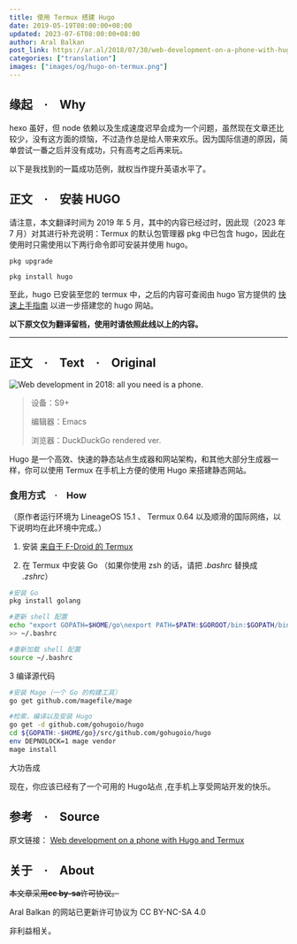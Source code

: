 ```yaml
---
title: 使用 Termux 搭建 Hugo
date: 2019-05-19T08:00:00+08:00
updated: 2023-07-6T08:00:00+08:00
author: Aral Balkan
post_link: https://ar.al/2018/07/30/web-development-on-a-phone-with-hugo-and-termux/
categories: ["translation"]
images: ["images/og/hugo-on-termux.png"]
---
```


## 缘起　·　Why

hexo 虽好，但 node 依赖以及生成速度迟早会成为一个问题，虽然现在文章还比较少，没有这方面的烦恼，不过造作总是给人带来欢乐。因为国际信道的原因，简单尝试一番之后并没有成功，只有高考之后再来玩。<!--more-->

以下是我找到的一篇成功范例，就权当作提升英语水平了。

## 正文　·　安装 HUGO

请注意，本文翻译时间为 2019 年 5 月，其中的内容已经过时，因此现（2023 年 7 月）对其进行补充说明：Termux 的默认包管理器 pkg 中已包含 hugo，因此在使用时只需使用以下两行命令即可安装并使用 hugo。

```
pkg upgrade

pkg install hugo
```
至此，hugo 已安装至您的 termux 中，之后的内容可查阅由 hugo 官方提供的 [快速上手指南](https://gohugo.io/getting-started/quick-start/#create-a-site) 以进一步搭建您的 hugo 网站。

**以下原文仅为翻译留档，使用时请依照此线以上的内容。**

---

## 正文　·　Text　·　Original

![Web development in 2018: all you need is a phone.](/images/hugo-on-termux-tslt/instance.webp)

> 设备：S9+
>
> 编辑器：Emacs
>
> 浏览器：DuckDuckGo rendered ver.

Hugo 是一个高效、快速的静态站点生成器和网站架构，和其他大部分生成器一样，你可以使用 Termux 在手机上方便的使用 Hugo 来搭建静态网站。

### 食用方式　·　How

（原作者运行环境为 LineageOS 15.1 、 Termux 0.64 以及顺滑的国际网络，以下说明均在此环境中完成。）

1. 安装 [来自于 F-Droid 的 Termux](https://f-droid.org/packages/com.termux/)

2. 在 Termux 中安装 Go （如果你使用 zsh 的话，请把 *.bashrc* 替换成 *.zshrc*）

```zsh
#安装 Go
pkg install golang

#更新 shell 配置
echo "export GOPATH=$HOME/go\nexport PATH=$PATH:$GOROOT/bin:$GOPATH/bin"
>> ~/.bashrc

#重新加载 shell 配置
source ~/.bashrc
```

3 编译源代码

```zsh
#安装 Mage（一个 Go 的构建工具）
go get github.com/magefile/mage

#检索，编译以及安装 Hugo
go get -d github.com/gohugoio/hugo
cd ${GOPATH:-$HOME/go}/src/github.com/gohugoio/hugo
env DEPNOLOCK=1 mage vendor
mage install
```

大功告成

现在，你应该已经有了一个可用的 Hugo站点 ,在手机上享受网站开发的快乐。

## 参考　·　Source

原文链接： [Web development on a phone with Hugo and Termux](https://ar.al/2018/07/30/web-development-on-a-phone-with-hugo-and-termux/)


## 关于　·　About

~~本文章采用**cc by-sa**许可协议。~~

Aral Balkan 的网站已更新许可协议为 CC BY-NC-SA 4.0

非利益相关。